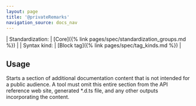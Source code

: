 ```yaml
---
layout: page
title: '@privateRemarks'
navigation_source: docs_nav
---
```


| Standardization: | [Core]({% link pages/spec/standardization_groups.md %}) |
| Syntax kind: | [Block tag]({% link pages/spec/tag_kinds.md %}) |


## Usage

Starts a section of additional documentation content that is not intended for a public audience.
A tool must omit this entire section from the API reference web site, generated *.d.ts file,
and any other outputs incorporating the content.
